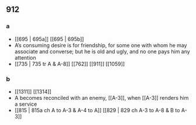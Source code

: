 ## 912
### a
- [[695 | 695a]] [[695 | 695b]] 
- A’s consuming desire is for friendship, for some one with whom he may associate and converse; but he is old and ugly, and no one pays him any attention
- [[735 | 735 tr A &amp; A-8]] [[762]] [[911]] [[1059]] 

### b
- [[1311]] [[1314]] 
- A becomes reconciled with an enemy, [[A-3]], when [[A-3]] renders him a service
- [[815 | 815a ch A to A-3 &amp; A-4 to A]] [[829 | 829 ch A-3 to A-8 &amp; B to A-3]] 

